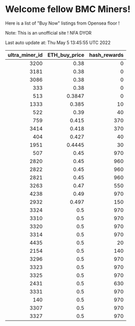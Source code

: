 # Welcome fellow BMC Miners!
Here is a list of "Buy Now" listings from Opensea floor !

Note: This is an unofficial site ! NFA DYOR


Last auto update at: Thu May  5 13:45:55 UTC 2022


|   ultra_miner_id |   ETH_buy_price |   hash_rewards |
|-----------------:|----------------:|---------------:|
|             3200 |          0.38   |              0 |
|             3181 |          0.38   |              0 |
|             3086 |          0.38   |              0 |
|              333 |          0.38   |              0 |
|              513 |          0.3847 |              0 |
|             1333 |          0.385  |             10 |
|              522 |          0.39   |             40 |
|              759 |          0.415  |            370 |
|             3414 |          0.418  |            370 |
|              404 |          0.427  |             40 |
|             1951 |          0.4445 |             30 |
|              507 |          0.45   |            970 |
|             2820 |          0.45   |            960 |
|             2822 |          0.45   |            960 |
|             2821 |          0.45   |            960 |
|             3263 |          0.47   |            550 |
|             4238 |          0.49   |            970 |
|             2932 |          0.497  |            150 |
|             3324 |          0.5    |            970 |
|             3310 |          0.5    |            970 |
|             3320 |          0.5    |            970 |
|             3314 |          0.5    |            970 |
|             4435 |          0.5    |             20 |
|             2154 |          0.5    |            140 |
|             3296 |          0.5    |            970 |
|             3323 |          0.5    |            970 |
|             3325 |          0.5    |            970 |
|             2431 |          0.5    |            630 |
|             3331 |          0.5    |            970 |
|              140 |          0.5    |            970 |
|             3307 |          0.5    |            970 |
|             3327 |          0.5    |            970 |